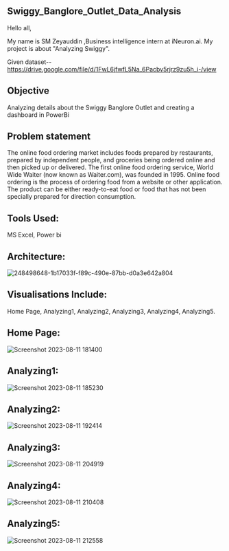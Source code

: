 ## Swiggy_Banglore_Outlet_Data_Analysis
Hello all,

My name is SM Zeyauddin ,Business intelligence  intern at iNeuron.ai. My project is about "Analyzing Swiggy".

Given dataset-- https://drive.google.com/file/d/1FwL6jfwfL5Na_6Pacbv5rjrz9zu5h_i-/view

## Objective 
Analyzing details about the Swiggy Banglore Outlet and creating a dashboard in PowerBi

## Problem statement

The online food ordering market includes foods prepared by restaurants, prepared by independent people, and groceries being ordered online and then picked up or delivered. The first online food ordering service, World Wide Waiter (now known as Waiter.com), was founded in 1995. Online food ordering is the process of ordering food from a website or other application. The product can be either ready-to-eat food or food that has not been specially prepared for direction consumption.

## Tools Used:

MS Excel,
Power bi

## Architecture:
![248498648-1b17033f-f89c-490e-87bb-d0a3e642a804](https://github.com/SmZeyauddin02/Swiggy_Banglore_Outlet_Data_Analysis/assets/124289435/dbb2602e-48c3-4628-b6ed-c3b89bf5c026)



## Visualisations Include:
Home Page,
Analyzing1,
Analyzing2,
Analyzing3,
Analyzing4,
Analyzing5.


## Home Page:
![Screenshot 2023-08-11 181400](https://github.com/SmZeyauddin02/Swiggy_Banglore_Outlet_Data_Analysis/assets/124289435/fa1097b7-174e-4270-bbdf-1fdc374f43ba)


## Analyzing1:
![Screenshot 2023-08-11 185230](https://github.com/SmZeyauddin02/Swiggy_Banglore_Outlet_Data_Analysis/assets/124289435/4328ae51-a102-48c4-98ff-b6f809e4083c)


## Analyzing2:
![Screenshot 2023-08-11 192414](https://github.com/SmZeyauddin02/Swiggy_Banglore_Outlet_Data_Analysis/assets/124289435/f790cd1a-beb5-4b88-925e-e5c7017089f0)

## Analyzing3:
![Screenshot 2023-08-11 204919](https://github.com/SmZeyauddin02/Swiggy_Banglore_Outlet_Data_Analysis/assets/124289435/3e3d4dff-1bc0-4b1f-8910-eff3ea7c67dc)

## Analyzing4:
![Screenshot 2023-08-11 210408](https://github.com/SmZeyauddin02/Swiggy_Banglore_Outlet_Data_Analysis/assets/124289435/95e366c7-b461-48c6-b88d-35fcd626400f)

## Analyzing5:
![Screenshot 2023-08-11 212558](https://github.com/SmZeyauddin02/Swiggy_Banglore_Outlet_Data_Analysis/assets/124289435/974b9b32-d4c1-4425-af18-2bfc1efcf881)


